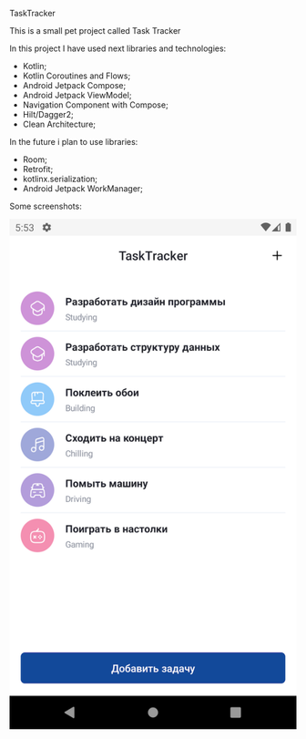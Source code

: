 TaskTracker

This is a small pet project called Task Tracker

In this project I have used next libraries and technologies:

* Kotlin;
* Kotlin Coroutines and Flows;
* Android Jetpack Compose;
* Android Jetpack ViewModel;
* Navigation Component with Compose;
* Hilt/Dagger2;
* Clean Architecture;

In the future i plan to use libraries:

* Room;
* Retrofit;
* kotlinx.serialization;
* Android Jetpack WorkManager;

Some screenshots:

![Main view](./screenshots/Screenshot_1.png?raw=true)
